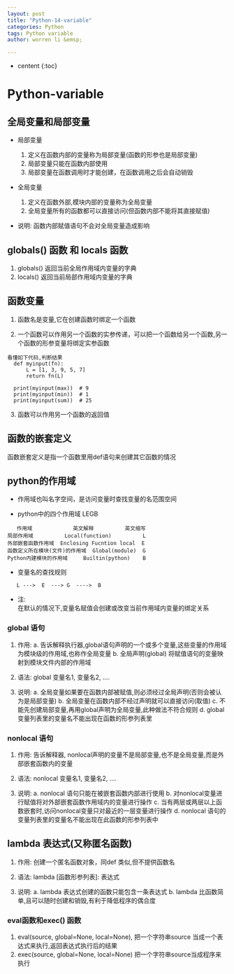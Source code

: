 ```yaml
---
layout: post
title: "Python-14-variable"
categories: Python
tags: Python variable
author: worren li &emsp;

---
```


* centent
{:toc}

# Python-variable  
## 全局变量和局部变量

* 局部变量
    1. 定义在函数内部的变量称为局部变量(函数的形参也是局部变量)
    2. 局部变量只能在函数内部使用
    3. 局部变量在函数调用时才能创建，在函数调用之后会自动销毁

* 全局变量
    1. 定义在函数外部,模块内部的变量称为全局变量
    2. 全局变量所有的函数都可以直接访问(但函数内部不能将其直接赋值)
* 说明:
   函数内部赋值语句不会对全局变量造成影响
   
## globals() 函数 和 locals 函数  
   1. globals()  返回当前全局作用域内变量的字典  
   2. locals()  返回当前局部作用域内变量的字典  

## 函数变量  
   1. 函数名是变量,它在创建函数时绑定一个函数  

   2. 一个函数可以作用另一个函数的实参传递，可以把一个函数给另一个函数,另一个函数的形参变量将绑定实参函数   

```
看懂如下代码,判断结果
  def myinput(fn):
      L = [1, 3, 9, 5, 7]
      return fn(L)

  print(myinput(max))  # 9
  print(myinput(min))  # 1
  print(myinput(sum))  # 25
```

   3. 函数可以作用另一个函数的返回值  

## 函数的嵌套定义   
   函数嵌套定义是指一个函数里用def语句来创建其它函数的情况  

## python的作用域  
   * 作用域也叫名字空间，是访问变量时查找变量的名范围空间  

   * python中的四个作用域 LEGB  

```
   作用域             英文解释          英文缩写
局部作用域          Local(function)          L
外部嵌套函数作用域  Enclosing Fucntion local  E
函数定义所在模块(文件)的作用域  Global(module)  G
Python内建模块的作用域     Builtin(python)    B
```

* 变量名的查找规则  

```
   L --->  E  ---> G  ---->  B
```

* 注:  
   在默认的情况下,变量名赋值会创建或改变当前作用域内变量的绑定关系  

### global 语句
1. 作用:
    a. 告诉解释执行器,global语句声明的一个或多个变量,这些变量的作用域为模块级的作用域,也称作全局变量
    b. 全局声明(global) 将赋值语句的变量映射到模块文件内部的作用域
2. 语法:
    global 变量名1, 变量名2, ....

3. 说明:
    a. 全局变量如果要在函数内部被赋值,则必须经过全局声明(否则会被认为是局部变量)
    b. 全局变量在函数内部不经过声明就可以直接访问(取值)
    c. 不能先创建局部变量,再用global声明为全局变量,此种做法不符合规则
    d. global变量列表里的变量名不能出现在函数的形参列表里


### nonlocal 语句
1. 作用:
    告诉解释器, nonlocal声明的变量不是局部变量,也不是全局变量,而是外部嵌套函数内的变量
2. 语法:
    nonlocal 变量名1, 变量名2, ....

3. 说明:
    a. nonlocal 语句只能在被嵌套函数内部进行使用
    b. 对nonlocal变量进行赋值将对外部嵌套函数作用域内的变量进行操作
    c. 当有两层或两层以上函数嵌套时,访问nonlocal变量只对最近的一层变量进行操作
    d. nonlocal 语句的变量列表里的变量名不能出现在此函数的形参列表中


## lambda 表达式(又称匿名函数)
1. 作用:
    创建一个匿名函数对象，同def 类似,但不提供函数名
2. 语法:
    lambda [函数形参列表]: 表达式

3. 说明:
    a. lambda 表达式创建的函数只能包含一条表达式
    b. lambda 比函数简单,且可以随时创建和销毁,有利于降低程序的偶合度
    

### eval函数和exec() 函数  
1. eval(source, global=None, local=None), 把一个字符串source 当成一个表达式来执行,返回表达式执行后的结果
2. exec(source, global=None, local=None)  把一个字符串source当成程序来执行

